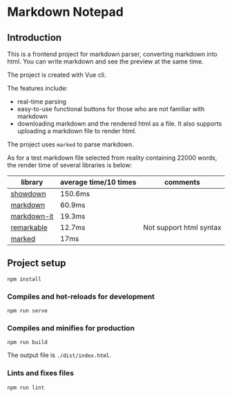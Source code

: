 # Markdown Notepad

## Introduction

This is a frontend project for markdown parser, converting markdown into html. You can write markdown and see the preview at the same time.

The project is created with Vue cli.

The features include:

- real-time parsing
- easy-to-use functional buttons for those who are not familiar with markdown
- downloading markdown and the rendered html as a file. It also supports uploading a markdown file to render html.

The project uses `marked` to parse markdown.

As for a test markdown file selected from reality containing 22000 words, the render time of several libraries is below:

| library                                               | average time/10 times | comments                |
| ----------------------------------------------------- | --------------------- | ----------------------- |
| [showdown](https://github.com/showdownjs/showdown)    | 150.6ms               |                         |
| [markdown](https://github.com/evilstreak/markdown-js) | 60.9ms                |                         |
| [markdown-it]()                                       | 19.3ms                |                         |
| [remarkable](https://github.com/jgm/CommonMark)       | 12.7ms                | Not support html syntax |
| [marked](https://github.com/markedjs/marked)          | 17ms                  |                         |



## Project setup
```
npm install
```

### Compiles and hot-reloads for development
```
npm run serve
```

### Compiles and minifies for production
```
npm run build
```

The output file is `./dist/index.html`.

### Lints and fixes files

```
npm run lint
```
